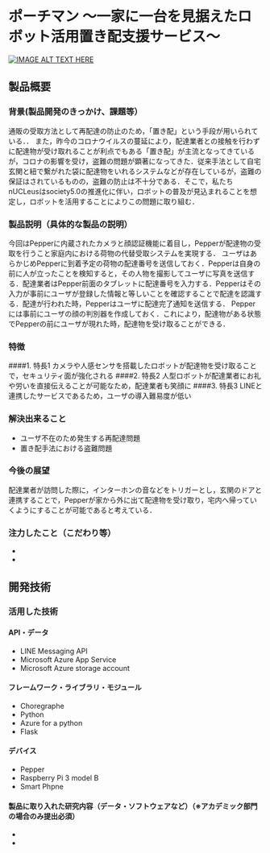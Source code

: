# ポーチマン 〜一家に一台を見据えたロボット活用置き配支援サービス〜

[![IMAGE ALT TEXT HERE](https://jphacks.com/wp-content/uploads/2020/09/JPHACKS2020_ogp.jpg)](https://www.youtube.com/watch?v=G5rULR53uMk)

## 製品概要
### 背景(製品開発のきっかけ、課題等）
通販の受取方法として再配達の防止のため，「置き配」という手段が用いられている．．
また，昨今のコロナウイルスの蔓延により，配達業者との接触を行わずに配達物が受け取れることが利点でもある「置き配」が主流となってきているが，コロナの影響を受け，盗難の問題が顕著になってきた．従来手法として自宅玄関と紐で繋がれた袋に配達物をいれるシステムなどが存在しているが，盗難の保証はされているものの，盗難の防止は不十分である．そこで，私たちnUCLeusはsociety5.0の推進化に伴い，ロボットの普及が見込まれることを想定し，ロボットを活用することによりこの問題に取り組む．

### 製品説明（具体的な製品の説明）
今回はPepperに内蔵されたカメラと顔認証機能に着目し，Pepperが配達物の受取を行うこと家庭内における荷物の代替受取システムを実現する．
ユーザはあらかじめPepperに到着予定の荷物の配達番号を送信しておく．Pepperは自身の前に人が立ったことを検知すると，その人物を撮影してユーザに写真を送信する．配達業者はPepper前面のタブレットに配達番号を入力する．Pepperはその入力が事前にユーザが登録した情報と等しいことを確認することで配達を認識する．配達が行われた時，Pepperはユーザに配達完了通知を送信する．
Pepperには事前にユーザの顔の判別器を作成しておく．これにより，配達物がある状態でPepperの前にユーザが現れた時，配達物を受け取ることができる．

### 特徴
####1. 特長1
カメラや人感センサを搭載したロボットが配達物を受け取ることで，セキュリティ面が強化される
####2. 特長2
人型ロボットが配達業者にお礼や労いを直接伝えることが可能なため，配達業者も笑顔に
####3. 特長3
LINEと連携したサービスであるため，ユーザの導入難易度が低い

### 解決出来ること
* ユーザ不在のため発生する再配達問題
* 置き配手法における盗難問題

### 今後の展望
配達業者が訪問した際に，インターホンの音などをトリガーとし，玄関のドアと連携することで，Pepperが家から外に出て配達物を受け取り，宅内へ帰っていくようにすることが可能であると考えている．
### 注力したこと（こだわり等）
* 
* 

## 開発技術
### 活用した技術
#### API・データ
* LINE Messaging API
* Microsoft Azure App Service
* Microsoft Azure storage account

#### フレームワーク・ライブラリ・モジュール
* Choregraphe
* Python
* Azure for a python
* Flask

#### デバイス
* Pepper
* Raspberry Pi 3 model B
* Smart Phpne


#### 製品に取り入れた研究内容（データ・ソフトウェアなど）（※アカデミック部門の場合のみ提出必須）
* 
* 
